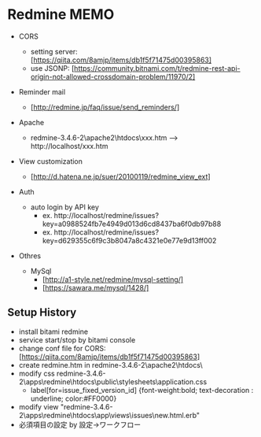 Redmine MEMO
============

* CORS

  * setting server: [https://qiita.com/8amjp/items/db1f5f71475d00395863]
  * use JSONP: [https://community.bitnami.com/t/redmine-rest-api-origin-not-allowed-crossdomain-problem/11970/2]
  
 
* Reminder mail
  * [http://redmine.jp/faq/issue/send_reminders/]
 
* Apache
  * redmine-3.4.6-2\apache2\htdocs\xxx.htm  --> http://localhost/xxx.htm
  
* View customization
  * [http://d.hatena.ne.jp/suer/20100119/redmine_view_ext]

* Auth
  * auto login by API key
     * ex. http://localhost/redmine/issues?key=a0988524fb7e4949d013d6cd8437ba6f0db97b88
     * ex. http://localhost/redmine/issues?key=d629355c6f9c3b8047a8c4321e0e77e9d13ff002

* Othres
  * MySql
    * [http://a1-style.net/redmine/mysql-setting/]
    * [https://sawara.me/mysql/1428/]
    
Setup History
-------------

* install bitami redmine
* service start/stop by bitami console
* change conf file for CORS:  [https://qiita.com/8amjp/items/db1f5f71475d00395863]
* create redmine.htm in redmine-3.4.6-2\apache2\htdocs\
* modify css redmine-3.4.6-2\apps\redmine\htdocs\public\stylesheets\application.css
   * label[for=issue_fixed_version_id] {font-weight:bold;  text-decoration : underline; color:#FF0000}
* modify view  "redmine-3.4.6-2\apps\redmine\htdocs\app\views\issues\new.html.erb"
* 必須項目の設定   by 設定->ワークフロー
